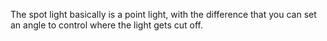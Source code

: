 The spot light basically is a point light, with the difference that you can set an angle to control where the light gets cut off.
